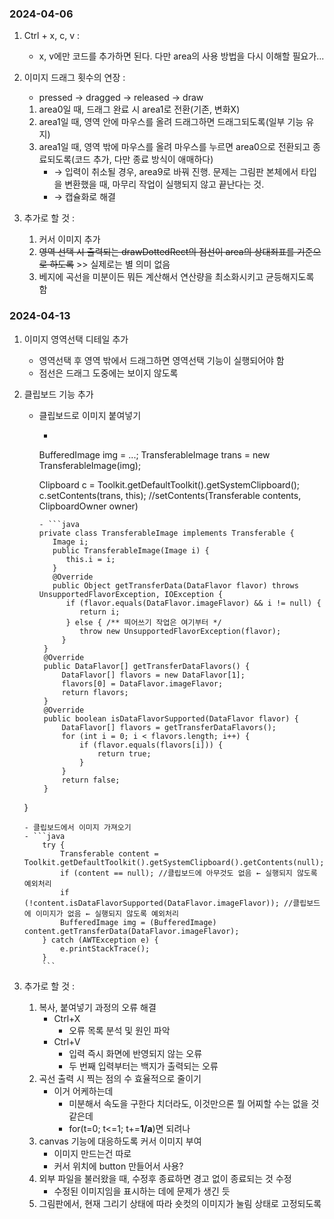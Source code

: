 
### 2024-04-06

1. Ctrl + x, c, v :
   - x, v에만 코드를 추가하면 된다. 다만 area의 사용 방법을 다시 이해할 필요가...

2. 이미지 드래그 횟수의 연장 :
   - pressed → dragged → released → draw
   1. area0일 때, 드래그 완료 시 area1로 전환(기존, 변화X)
   2. area1일 때, 영역 안에 마우스를 올려 드래그하면 드래그되도록(일부 기능 유지)
   3. area1일 때, 영역 밖에 마우스를 올려 마우스를 누르면 area0으로 전환되고 종료되도록(코드 추가, 다만 종료 방식이 애매하다)
      - → 입력이 취소될 경우, area9로 바꿔 진행. 문제는 그림판 본체에서 타입을 변환했을 때, 마무리 작업이 실행되지 않고 끝난다는 것.
      - → 캡슐화로 해결

3. 추가로 할 것 :
   1. 커서 이미지 추가
   2. ~~영역 선택 시 출력되는 drawDottedRect의 점선이 area의 상대죄표를 기준으로 하도록~~ >> 실제로는 별 의미 없음
   3. 베지에 곡선을  미분이든 뭐든 계산해서 연산량을 최소화시키고 균등해지도록 함

### 2024-04-13

1. 이미지 영역선택 디테일 추가
   - 영역선택 후 영역 밖에서 드래그하면 영역선택 기능이 실행되어야 함
   - 점선은 드래그 도중에는 보이지 않도록

2. 클립보드 기능 추가
    - 클립보드로 이미지 붙여넣기
       - ```java
       BufferedImage img = ...;
       TransferableImage trans = new TransferableImage(img);

       Clipboard c = Toolkit.getDefaultToolkit().getSystemClipboard();
       c.setContents(trans, this); //setContents(Transferable contents, ClipboardOwner owner)
       ```
       - ```java
       private class TransferableImage implements Transferable {
          Image i;
          public TransferableImage(Image i) {
             this.i = i;
          }
          @Override
          public Object getTransferData(DataFlavor flavor) throws UnsupportedFlavorException, IOException {
             if (flavor.equals(DataFlavor.imageFlavor) && i != null) {
                return i;
             } else { /** 띄어쓰기 작업은 여기부터 */
                throw new UnsupportedFlavorException(flavor);
            }
        }
        @Override
        public DataFlavor[] getTransferDataFlavors() {
            DataFlavor[] flavors = new DataFlavor[1];
            flavors[0] = DataFlavor.imageFlavor;
            return flavors;
        }
        @Override
        public boolean isDataFlavorSupported(DataFlavor flavor) {
            DataFlavor[] flavors = getTransferDataFlavors();
            for (int i = 0; i < flavors.length; i++) {
                if (flavor.equals(flavors[i])) {
                    return true;
                }
            }
            return false;
        }
    }
    ```
    - 클립보드에서 이미지 가져오기
    - ```java
        try {
            Transferable content = Toolkit.getDefaultToolkit().getSystemClipboard().getContents(null);
            if (content == null); //클립보드에 아무것도 없음 ← 실행되지 않도록 예외처리
            if (!content.isDataFlavorSupported(DataFlavor.imageFlavor)); //클립보드에 이미지가 없음 ← 실행되지 않도록 예외처리
            BufferedImage img = (BufferedImage) content.getTransferData(DataFlavor.imageFlavor);
        } catch (AWTException e) {
            e.printStackTrace();
        }
        ```

4. 추가로 할 것 :
   1. 복사, 붙여넣기 과정의 오류 해결
      - Ctrl+X
         - 오류 목록 분석 및 원인 파악
      - Ctrl+V
         - 입력 즉시 화면에 반영되지 않는 오류
         - 두 번째 입력부터는 백지가 출력되는 오류
   3. 곡선 출력 시 찍는 점의 수 효율적으로 줄이기
      - 이거 어케하는데
         - 미분해서 속도을 구한다 치더라도, 이것만으론 뭘 어찌할 수는 없을 것 같은데
         - for(t=0; t<=1; t+=**1/a**)면 되려나
   4. canvas 기능에 대응하도록 커서 이미지 부여 
      - 이미지 만드는건 따로
      - 커서 위치에 button 만들어서 사용?
   5. 외부 파일을 불러왔을 때, 수정후 종료하면 경고 없이 종료되는 것 수정
      - 수정된 이미지임을 표시하는 데에 문제가 생긴 듯
   6. 그림판에서, 현재 그리기 상태에 따라 숏컷의 이미지가 눌림 상태로 고정되도록

